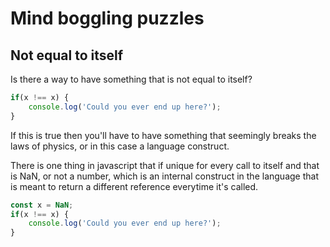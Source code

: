 # Mind boggling puzzles

## Not equal to itself
Is there a way to have something that is not equal to itself?
```javascript
if(x !== x) {
    console.log('Could you ever end up here?');
}
```
If this is true then you'll have to have something that seemingly breaks the laws of physics, or in this case a language construct.

There is one thing in javascript that if unique for every call to itself and that is NaN, or not a number, which is an internal construct in the language that is meant to return a different reference everytime it's called.
```javascript
const x = NaN;
if(x !== x) {
    console.log('Could you ever end up here?');
}
```